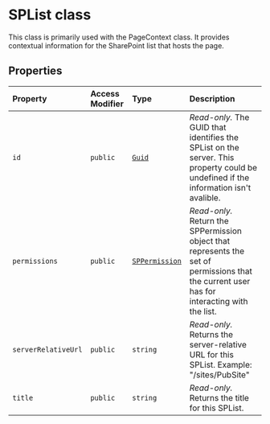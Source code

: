 # SPList class







This class is primarily used with the PageContext class. It provides contextual information for the SharePoint list that hosts the page.



## Properties

| Property	   | Access Modifier | Type	| Description|
|:-------------|:----|:-------|:-----------|
|`id`     | `public` | [`Guid`](../../sp-core-library.api/class/guid.md) | _Read-only._ The GUID that identifies the SPList on the server. This property could be undefined if the information isn't avalible. |
|`permissions`     | `public` | [`SPPermission`](../../sp-page-context.api/class/sppermission.md) | _Read-only._ Return the SPPermission object that represents the set of permissions that the current user has for interacting with the list. |
|`serverRelativeUrl`     | `public` | `string` | _Read-only._ Returns the server-relative URL for this SPList. Example: "/sites/PubSite" |
|`title`     | `public` | `string` | _Read-only._ Returns the title for this SPList. |







